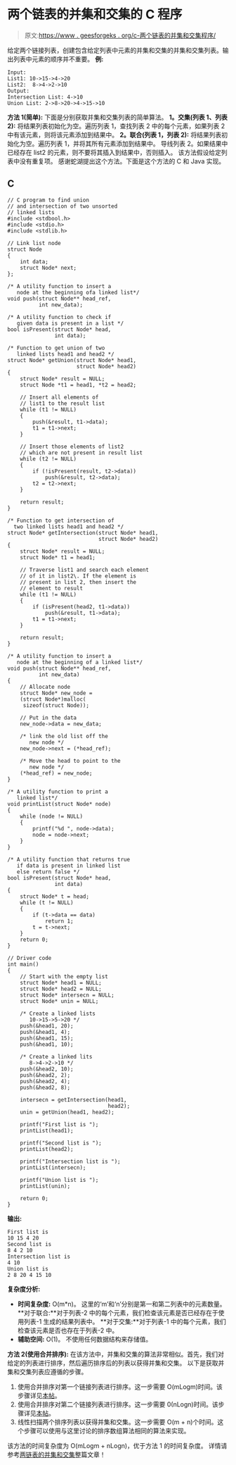 # 两个链表的并集和交集的 C 程序

> 原文:[https://www . geesforgeks . org/c-两个链表的并集和交集程序/](https://www.geeksforgeeks.org/c-program-for-union-and-intersection-of-two-linked-lists/)

给定两个链接列表，创建包含给定列表中元素的并集和交集的并集和交集列表。输出列表中元素的顺序并不重要。
**例:**

```
Input:
List1: 10->15->4->20
List2:  8->4->2->10
Output:
Intersection List: 4->10
Union List: 2->8->20->4->15->10
```

**方法 1(简单):**
下面是分别获取并集和交集列表的简单算法。
**1。交集(列表 1、列表 2):**
将结果列表初始化为空。遍历列表 1，查找列表 2 中的每个元素，如果列表 2 中有该元素，则将该元素添加到结果中。
**2。联合(列表 1，列表 2):**
将结果列表初始化为空。遍历列表 1，并将其所有元素添加到结果中。
导线列表 2。如果结果中已经存在 list2 的元素，则不要将其插入到结果中，否则插入。
该方法假设给定列表中没有重复项。
感谢蛇湖提出这个方法。下面是这个方法的 C 和 Java 实现。

## C

```
// C program to find union
// and intersection of two unsorted
// linked lists
#include <stdbool.h>
#include <stdio.h>
#include <stdlib.h>

// Link list node 
struct Node 
{
    int data;
    struct Node* next;
};

/* A utility function to insert a 
   node at the beginning ofa linked list*/
void push(struct Node** head_ref, 
          int new_data);

/* A utility function to check if 
   given data is present in a list */
bool isPresent(struct Node* head, 
               int data);

/* Function to get union of two 
   linked lists head1 and head2 */
struct Node* getUnion(struct Node* head1,
                      struct Node* head2)
{
    struct Node* result = NULL;
    struct Node *t1 = head1, *t2 = head2;

    // Insert all elements of
    // list1 to the result list
    while (t1 != NULL) 
    {
        push(&result, t1->data);
        t1 = t1->next;
    }

    // Insert those elements of list2
    // which are not present in result list
    while (t2 != NULL) 
    {
        if (!isPresent(result, t2->data))
            push(&result, t2->data);
        t2 = t2->next;
    }

    return result;
}

/* Function to get intersection of 
  two linked lists head1 and head2 */
struct Node* getIntersection(struct Node* head1,
                             struct Node* head2)
{
    struct Node* result = NULL;
    struct Node* t1 = head1;

    // Traverse list1 and search each element 
    // of it in list2\. If the element is 
    // present in list 2, then insert the 
    // element to result
    while (t1 != NULL) 
    {
        if (isPresent(head2, t1->data))
            push(&result, t1->data);
        t1 = t1->next;
    }

    return result;
}

/* A utility function to insert a 
   node at the beginning of a linked list*/
void push(struct Node** head_ref, 
          int new_data)
{
    // Allocate node 
    struct Node* new_node = 
    (struct Node*)malloc(
     sizeof(struct Node));

    // Put in the data 
    new_node->data = new_data;

    /* link the old list off the 
       new node */
    new_node->next = (*head_ref);

    /* Move the head to point to the 
       new node */
    (*head_ref) = new_node;
}

/* A utility function to print a 
   linked list*/
void printList(struct Node* node)
{
    while (node != NULL) 
    {
        printf("%d ", node->data);
        node = node->next;
    }
}

/* A utility function that returns true 
   if data is present in linked list 
   else return false */
bool isPresent(struct Node* head, 
               int data)
{
    struct Node* t = head;
    while (t != NULL) 
    {
        if (t->data == data)
            return 1;
        t = t->next;
    }
    return 0;
}

// Driver code
int main()
{
    // Start with the empty list 
    struct Node* head1 = NULL;
    struct Node* head2 = NULL;
    struct Node* intersecn = NULL;
    struct Node* unin = NULL;

    /* Create a linked lists 
       10->15->5->20 */
    push(&head1, 20);
    push(&head1, 4);
    push(&head1, 15);
    push(&head1, 10);

    /* Create a linked lits 
       8->4->2->10 */
    push(&head2, 10);
    push(&head2, 2);
    push(&head2, 4);
    push(&head2, 8);

    intersecn = getIntersection(head1, 
                                head2);
    unin = getUnion(head1, head2);

    printf("First list is ");
    printList(head1);

    printf("Second list is ");
    printList(head2);

    printf("Intersection list is ");
    printList(intersecn);

    printf("Union list is ");
    printList(unin);

    return 0;
}
```

**输出:**

```
First list is 
10 15 4 20 
Second list is 
8 4 2 10 
Intersection list is 
4 10 
Union list is 
2 8 20 4 15 10
```

**复杂度分析:**

*   **时间复杂度:** O(m*n)。
    这里的‘m’和‘n’分别是第一和第二列表中的元素数量。
    **对于联合:**对于列表-2 中的每个元素，我们检查该元素是否已经存在于使用列表-1 生成的结果列表中。
    **对于交集:**对于列表-1 中的每个元素，我们检查该元素是否也存在于列表-2 中。
*   **辅助空间:** O(1)。
    不使用任何数据结构来存储值。

**方法 2(使用合并排序):**
在该方法中，并集和交集的算法非常相似。首先，我们对给定的列表进行排序，然后遍历排序后的列表以获得并集和交集。
以下是获取并集和交集列表应遵循的步骤。

1.  使用合并排序对第一个链接列表进行排序。这一步需要 O(mLogm)时间。该步骤详见[本帖](https://www.geeksforgeeks.org/archives/7740)。
2.  使用合并排序对第二个链接列表进行排序。这一步需要 0(nLogn)时间。该步骤详见[本帖](https://www.geeksforgeeks.org/archives/7740)。
3.  线性扫描两个排序列表以获得并集和交集。这一步需要 O(m + n)个时间。这个步骤可以使用与这里讨论的排序数组算法相同的算法来实现。

该方法的时间复杂度为 O(mLogm + nLogn)，优于方法 1 的时间复杂度。
详情请参考[两链表的并集和交集](https://www.geeksforgeeks.org/union-and-intersection-of-two-linked-lists/)整篇文章！